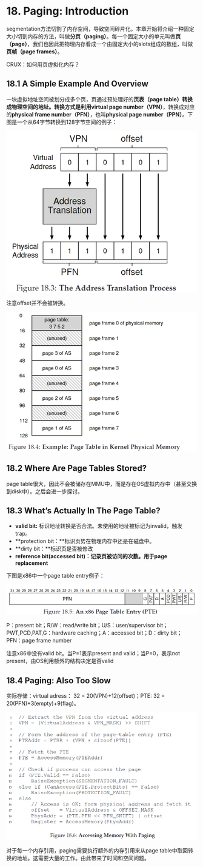 # 18. Paging: Introduction

segmentation方法切割了内存空间，导致空间碎片化。本章开始将介绍一种固定大小切割内存的方法，叫做**分页（paging）**。每一个固定大小的单元叫做**页（page）**，我们也因此把物理内存看成一个由固定大小的slots组成的数组，叫做**页帧（page frames）**。

CRUX：如何用页虚拟化内存？

## 18.1 A Simple Example And Overview

一块虚拟地址空间被划分成多个页，页通过预处理好的**页表（page table）转换成物理空间的地址。转换方式是利用virtual page number（VPN）**，转换成对应的**physical frame number（PFN）**，也叫**physical page number（PPN）**。下图是一个从64字节转换到128字节空间的例子：

&#x20;![](../../.gitbook/assets/image-20211210103638547.png)

注意offset并不会被转换。

&#x20;![](../../.gitbook/assets/image-20211210103822524.png)

## 18.2 Where Are Page Tables Stored?

page table很大，因此不会被储存在MMU中，而是存在OS虚拟内存中（甚至交换到disk中）。之后会进一步探讨。

## 18.3 What’s Actually In The Page Table?

* **valid bit:** 标识地址转换是否合法。未使用的地址被标记为invalid，触发trap。
* **protection bit：**标识页势在物理内存中还是在磁盘中。
* **dirty bit：**标识页是否被修改
* **reference bit(accessed bit)：记录页被访问的次数。用于page replacement**

下图是x86中一个page table entry例子：

&#x20;

![](../../.gitbook/assets/image-20211210105801594.png)

P：present bit；R/W：read/write bit；U/S：user/supervisor bit；PWT,PCD,PAT,G：hardware caching；A：accessed bit；D：dirty bit；PFN：page frame number

注意x86中没有valid bit。当P=1表示present and valid；当P=0，表示not present，由OS利用额外的结构决定是否valid

## 18.4 Paging: Also Too Slow

实际存储：virtual adress： 32 = 20(VPN)+12(offset)；PTE: 32 = 20(PFN)+3(empty)+9(flag)。

&#x20;

![](../../.gitbook/assets/image-20211210111243050.png)

对于每一个内存引用，paging需要执行额外的内存引用来从page table中取回转换的地址。这需要大量的工作。由此带来了时间和空间问题。
